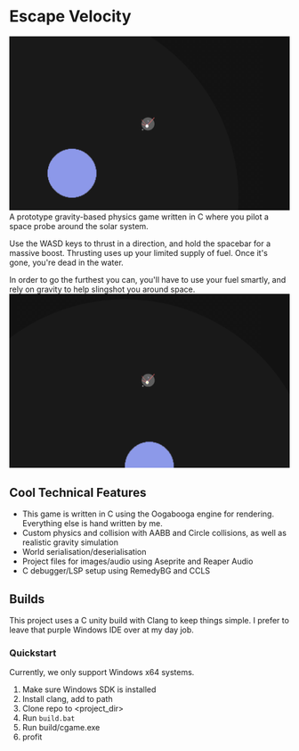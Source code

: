 # Escape Velocity
![orbit.gif](res/readme/orbit.gif)
A prototype gravity-based physics game written in C where you pilot a space probe around the solar system. 

Use the WASD keys to thrust in a direction, and hold the spacebar for a massive boost. Thrusting uses up your limited supply of fuel. Once it's gone, you're dead in the water.

In order to go the furthest you can, you'll have to use your fuel smartly, and rely on gravity to help slingshot you around space. 
![thrust.gif](res/readme/thrust.gif)
## Cool Technical Features
- This game is written in C using the Oogabooga engine for rendering. Everything else is hand written by me.
- Custom physics and collision with AABB and Circle collisions, as well as realistic gravity simulation
- World serialisation/deserialisation
- Project files for images/audio using Aseprite and Reaper Audio
- C debugger/LSP setup using RemedyBG and CCLS

## Builds 
This project uses a C unity build with Clang to keep things simple. I prefer to leave that purple Windows IDE over at my day job.

### Quickstart
Currently, we only support Windows x64 systems.
1. Make sure Windows SDK is installed
1. Install clang, add to path
1. Clone repo to <project_dir>
1. Run `build.bat`
1. Run build/cgame.exe
1. profit
